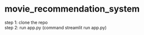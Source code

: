 # movie_recommendation_system

step 1: clone the repo <br />
step 2: run app.py (command streamlit run app.py)
